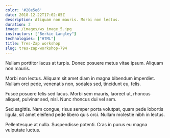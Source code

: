 ```yaml
---
color: '#20e5e6'
date: 2018-12-22T17:02:05Z
description: Aliquam non mauris. Morbi non lectus.
duration: 2
image: /images/ws_image_5.jpg
instructors: ["Berkie Langley"]
technologies: ["HTML"]
title: Tres-Zap workshop
slug: tres-zap-workshop-794
---
```

Nullam porttitor lacus at turpis. Donec posuere metus vitae ipsum. Aliquam non mauris.

Morbi non lectus. Aliquam sit amet diam in magna bibendum imperdiet. Nullam orci pede, venenatis non, sodales sed, tincidunt eu, felis.

Fusce posuere felis sed lacus. Morbi sem mauris, laoreet ut, rhoncus aliquet, pulvinar sed, nisl. Nunc rhoncus dui vel sem.

Sed sagittis. Nam congue, risus semper porta volutpat, quam pede lobortis ligula, sit amet eleifend pede libero quis orci. Nullam molestie nibh in lectus.

Pellentesque at nulla. Suspendisse potenti. Cras in purus eu magna vulputate luctus.

